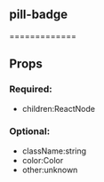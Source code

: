 
## pill-badge
=============
## Props


### Required:
 - children:ReactNode

### Optional:
 - className:string
 - color:Color
 - other:unknown
